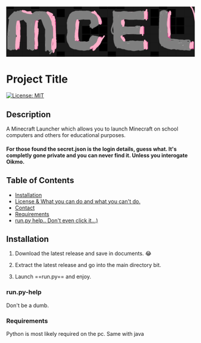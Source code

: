 ![Best we can do..](https://github.com/ManiaticDevs/MCELDB/blob/main/MCEL.png?)

# Project Title

[![License: MIT](https://img.shields.io/badge/License-MIT-yellow.svg)](https://opensource.org/licenses/MIT)


## Description

A Minecraft Launcher which allows you to launch Minecraft on school computers and others for educational purposes.

#### For those found the secret.json is the login details, guess what. It's completly gone private and you can never find it. Unless you interogate Oikmo.

## Table of Contents

- [Installation](#installation)
- [License & What you can do and what you can't do.](#license)
- [Contact](#contact)
- [Requirements](#Requirements)
- [run.py help.. Don't even click it...)](#run.py-help)

## Installation

1. Download the latest release and save in documents. :joy:

2. Extract the latest release and go into the main directory bit.

3. Launch ==run.py== and enjoy.

### run.py-help

Don't be a dumb.

### Requirements

Python is most likely required on the pc.
Same with java
